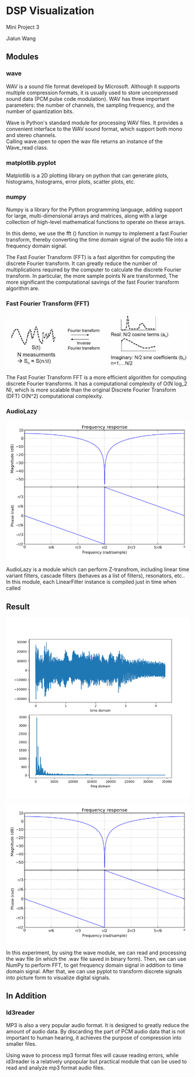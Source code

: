 # DSP Visualization

Mini Project 3

Jialun Wang

## Modules

### wave

WAV is a sound file format developed by Microsoft. 
Although it supports multiple compression formats, 
it is usually used to store uncompressed sound data (PCM pulse code modulation). 
WAV has three important parameters: 
the number of channels, 
the sampling frequency, 
and the number of quantization bits.

Wave is Python's standard module for processing WAV files. 
It provides a convenient interface to the WAV sound format, 
which support both mono and stereo channels.  
Calling wave.open to open the wav file returns an instance of the Wave_read class.

### matplotlib.pyplot

Matplotlib is a 2D plotting library on python that can generate 
plots, histograms, histograms, error plots, scatter plots, etc.

### numpy

Numpy is a library for the Python programming language, 
adding support for large, multi-dimensional arrays and matrices, 
along with a large collection of high-level mathematical functions to operate on these arrays.

In this demo, we use the fft () function in numpy to implement a fast Fourier transform, 
thereby converting the time domain signal of the audio file into a frequency domain signal.

The Fast Fourier Transform (FFT) is a fast algorithm for computing the discrete Fourier transform. 
It can greatly reduce the number of multiplications required by the computer to calculate the discrete Fourier transform. 
In particular, 
the more sample points N are transformed, The more significant the computational savings of the fast Fourier transform algorithm are.

### Fast Fourier Transform (FFT)

![FFT](https://github.com/JWangNov/EC601_Mini_Proj_3/blob/master/FFT.jpg)

The Fast Fourier Transform FFT is a more efficient algorithm for computing discrete Fourier transforms. 
It has a computational complexity of O(N log_2 N), 
which is more scalable than the original Discrete Fourier Transform (DFT) O(N^2) computational complexity.

### AudioLazy

![adlzplt.png](https://github.com/JWangNov/EC601_Mini_Proj_3/blob/master/adlzplt.png)

AudioLazy is a module which can perform Z-transfrom, 
including linear time variant filters, cascade filters (behaves as a list of filters), resonators, etc.. 
In this module, each LinearFilter instance is compiled just in time when called



## Result

![result1](https://github.com/JWangNov/EC601_Mini_Proj_3/blob/master/Figure_1.png)

![adlzplt.png](https://github.com/JWangNov/EC601_Mini_Proj_3/blob/master/adlzplt.png)

In this experiment, by using the wave module, we can read and processing the wav file (in which the .wav file saved in binary form). 
Then, we can use NumPy to perform FFT, to get frequency domain signal in addition to time domain signal. 
After that, we can use pyplot to transform discrete signals into picture form to visualize digital signals.



## In Addition

### Id3reader

MP3 is also a very popular audio format. 
It is designed to greatly reduce the amount of audio data. 
By discarding the part of PCM audio data that is not important to human hearing, 
it achieves the purpose of compression into smaller files.

Using wave to process mp3 format files will cause reading errors, 
while id3reader is a relatively unpopular but practical module that can be used to read and analyze mp3 format audio files.

